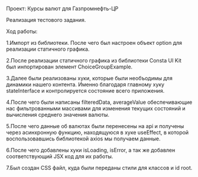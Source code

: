 Проект: Курсы валют для Газпромнефть-ЦР

Реализация тестового задания.

Ход работы:

1.Импорт из библиотеки. После чего был настроен объект option для реализации статичного графика.

2.После реализации статичного графика из библиотеки Consta UI Kit был инпортирован элемент ChoiceGroupExample.

3.Далее были реализованы хуки, которые были необъодимы для динамики нашего контента. Именно благодаря главному хуку stateInterface и контролируется состояние всего приложения.

4.После чего были написаны filteredData, averageValue обеспечивающие нас фильтрованными массивами для изменения текущих состояний и вычисления среднего значения валюты.

5.После чего данные об валютах были перенесены на api и получены через асинхронную функцию, находящуюся в хуке useEffect, в которой воспользовавшись библиотекой axios мы получаем данные.

6.После чего добавлены хуки isLoading, isError, а так же добавлен соответствующий JSX код для их работы.

7.Был создан CSS файл, куда были переданы стили для классов и id root.
